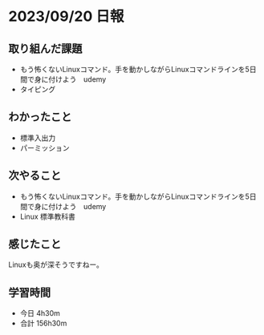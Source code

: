 # 2023/09/20 日報

## 取り組んだ課題
- もう怖くないLinuxコマンド。手を動かしながらLinuxコマンドラインを5日間で身に付けよう　udemy
- タイピング

## わかったこと
- 標準入出力
- パーミッション

## 次やること
- もう怖くないLinuxコマンド。手を動かしながらLinuxコマンドラインを5日間で身に付けよう　udemy
- Linux 標準教科書

## 感じたこと
Linuxも奥が深そうですねー。

## 学習時間
- 今日 4h30m
- 合計 156h30m
